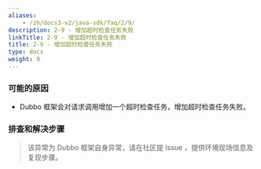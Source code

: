 ```yaml
---
aliases:
    - /zh/docs3-v2/java-sdk/faq/2/9/
description: 2-9 - 增加超时检查任务失败
linkTitle: 2-9 - 增加超时检查任务失败
title: 2-9 - 增加超时检查任务失败
type: docs
weight: 9
---
```



### 可能的原因

* Dubbo 框架会对请求调用增加一个超时检查任务，增加超时检查任务失败。

### 排查和解决步骤
> 该异常为 Dubbo 框架自身异常，请在社区提 Issue ，提供环境现场信息及复现步骤。